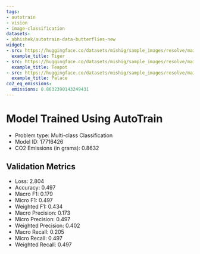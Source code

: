 ```yaml
---
tags:
- autotrain
- vision
- image-classification
datasets:
- abhishek/autotrain-data-butterflies-new
widget:
- src: https://huggingface.co/datasets/mishig/sample_images/resolve/main/tiger.jpg
  example_title: Tiger
- src: https://huggingface.co/datasets/mishig/sample_images/resolve/main/teapot.jpg
  example_title: Teapot
- src: https://huggingface.co/datasets/mishig/sample_images/resolve/main/palace.jpg
  example_title: Palace
co2_eq_emissions:
  emissions: 0.8632390143249431
---
```


# Model Trained Using AutoTrain

- Problem type: Multi-class Classification
- Model ID: 17716426
- CO2 Emissions (in grams): 0.8632

## Validation Metrics

- Loss: 2.804
- Accuracy: 0.497
- Macro F1: 0.179
- Micro F1: 0.497
- Weighted F1: 0.434
- Macro Precision: 0.173
- Micro Precision: 0.497
- Weighted Precision: 0.402
- Macro Recall: 0.205
- Micro Recall: 0.497
- Weighted Recall: 0.497